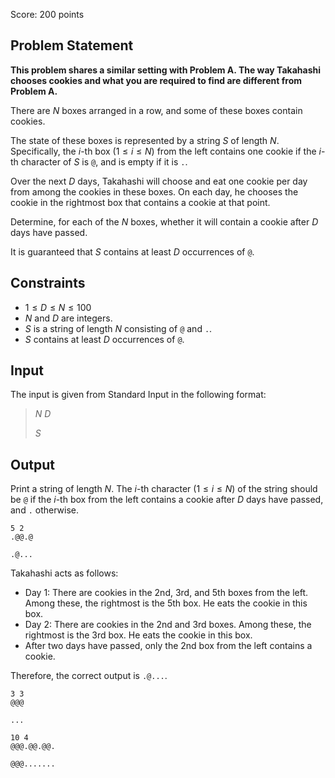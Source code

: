 Score: $200$ points

## Problem Statement

**This problem shares a similar setting with Problem A. The way Takahashi chooses cookies and what you are required to find are different from Problem A.**

There are $N$ boxes arranged in a row, and some of these boxes contain cookies.

The state of these boxes is represented by a string $S$ of length $N$.
Specifically, the $i$-th box $(1\leq i \leq N)$ from the left contains one cookie if the $i$-th character of $S$ is `@`, and is empty if it is `.`.

Over the next $D$ days, Takahashi will choose and eat one cookie per day from among the cookies in these boxes. On each day, he chooses the cookie in the rightmost box that contains a cookie at that point.

Determine, for each of the $N$ boxes, whether it will contain a cookie after $D$ days have passed.

It is guaranteed that $S$ contains at least $D$ occurrences of `@`.

## Constraints

- $1 \leq D \leq N \leq 100$
- $N$ and $D$ are integers.
- $S$ is a string of length $N$ consisting of `@` and `.`.
- $S$ contains at least $D$ occurrences of `@`.

## Input

The input is given from Standard Input in the following format:

> $N$ $D$
> 
> $S$

## Output

Print a string of length $N$.
The $i$-th character ($1 \leq i \leq N$) of the string should be `@` if the $i$-th box from the left contains a cookie after $D$ days have passed, and `.` otherwise.

```input1
5 2
.@@.@
```

```output1
.@...
```

Takahashi acts as follows:

- Day $1$: There are cookies in the 2nd, 3rd, and 5th boxes from the left. Among these, the rightmost is the 5th box. He eats the cookie in this box.
- Day $2$: There are cookies in the 2nd and 3rd boxes. Among these, the rightmost is the 3rd box. He eats the cookie in this box.
- After two days have passed, only the 2nd box from the left contains a cookie.

Therefore, the correct output is `.@...`.

```input2
3 3
@@@
```

```output2
...
```

```input3
10 4
@@@.@@.@@.
```

```output3
@@@.......
```